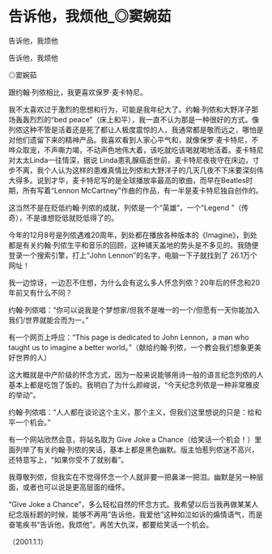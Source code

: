 # 告诉他，我烦他_◎窦婉茹

告诉他，我烦他

告诉他，我烦他

◎窦婉茹

跟约翰·列侬相比，我更喜欢保罗·麦卡特尼。

我不太喜欢过于激烈的思想和行为，可能是我年纪大了。约翰·列侬和大野洋子那场轰轰烈烈的“bed peace”（床上和平），我一直不认为那是一种很好的方式。像列侬这种不管是活着还是死了都让人极度震惊的人，我通常都是敬而远之，哪怕是对他们遗留下来的精神产品。我喜欢看到人家心平气和，就像保罗·麦卡特尼，不哗众取宠，不声嘶力竭，不动声色地伟大着，该吃就吃该喝就喝地活着。麦卡特尼对太太Linda一往情深，据说 Linda患乳腺癌逝世前，麦卡特尼夜夜守在床边，寸步不离，我个人认为这样的患难真情比列侬和大野洋子的几天几夜不下床要深刻伟大得多。说到才华，麦卡特尼写的是全球播放率最高的歌曲，而早在Beatles时期，所有写着“Lennon McCartney”作曲的作品，有一半是麦卡特尼独自创作的。

这当然不是在贬低约翰·列侬的成就，列侬是一个“英雄”，一个“Legend ”（传奇），不是谁想贬低就贬低得了的。

今年的12月8号是列侬遇难20周年，到处都在播放各种版本的《Imagine》，到处都是有关约翰·列侬生平和音乐的回顾，这种铺天盖地的势头是不多见的。我随便登录一个搜索引擎，打上“John Lennon”的名字，电脑一下子就找到了 26.1万个网址！

我一边惊讶，一边忍不住想，为什么会有这么多人怀念列侬？20年后的怀念和20年前又有什么不同？

约翰·列侬唱：“你可以说我是个梦想家/但我不是唯一的一个/但愿有一天你能加入我们/世界就能合而为一。”

有一个网页上呼应：“This page is dedicated to John Lennon，a man who taught us to imagine a better world。”（献给约翰·列侬，一个教会我们想象更美好世界的人）

这大概就是中产阶级的怀念方式，因为一般来说能够用诗一般的语言纪念列侬的人基本上都是吃饱了饭的。我明白了为什么颜峻说，“今天纪念列侬是一种非常雅皮的举动”。

约翰·列侬唱：“人人都在谈论这个主义，那个主义，但我们这里想说的只是：给和平一个机会。”

有一个网站欣然会意，将站名取为 Give Joke a Chance（给笑话一个机会！）里面列举了有关约翰·列侬的笑话，基本上都是黑色幽默。版主怕惹列侬迷不高兴，还特意写上，“如果你受不了就别看”。

我尊敬列侬，但我实在不觉得怀念一个人就非要一把鼻涕一把泪。幽默是另一种层面，或者也可以说是更高层面的缅怀。

“Give Joke a Chance”，多么轻松自然的怀念方式。我希望以后当我再做某某人纪念版标题的时候，能够不再用“告诉他，我爱他”这种如泣如诉的煽情语气，而是奋笔疾书“告诉他，我烦他”。再苦大仇深，都要给笑话一个机会。

（2001.1.1）